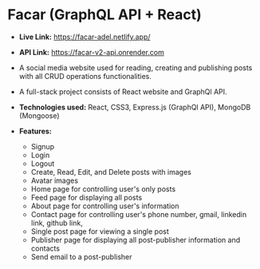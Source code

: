# Facar (GraphQL API + React)

- **Live Link:** https://facar-adel.netlify.app/
- **API Link:** https://facar-v2-api.onrender.com

- A social media website used for reading, creating and publishing posts with all CRUD operations functionalities.
- A full-stack project consists of React website and GraphQl API.
- **Technologies used:** React, CSS3, Express.js (GraphQl API), MongoDB (Mongoose)
- **Features:**
  - Signup
  - Login
  - Logout
  - Create, Read, Edit, and Delete posts with images
  - Avatar images
  - Home page for controlling user's only posts
  - Feed page for displaying all posts
  - About page for controlling user's information
  - Contact page for controlling user's phone number, gmail, linkedin link, github link,
  - Single post page for viewing a single post
  - Publisher page for displaying all post-publisher information and contacts
  - Send email to a post-publisher
